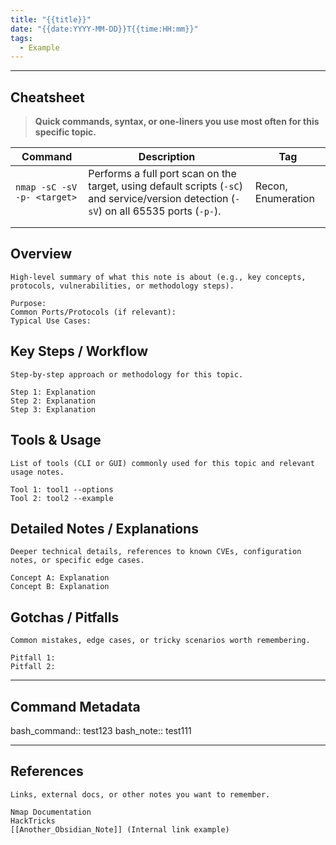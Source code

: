 ```yaml
---
title: "{{title}}"
date: "{{date:YYYY-MM-DD}}T{{time:HH:mm}}"
tags:
  - Example
---
```


---

##  Cheatsheet
> **Quick commands, syntax, or one-liners you use most often for this specific topic.**

| Command                     | Description                                                                                                                              | Tag                |
| --------------------------- | ---------------------------------------------------------------------------------------------------------------------------------------- | ------------------ |
| `nmap -sC -sV -p- <target>` | Performs a full port scan on the target, using default scripts (`-sC`) and service/version detection (`-sV`) on all 65535 ports (`-p-`). | Recon, Enumeration |
|                             |                                                                                                                                          |                    |
|                             |                                                                                                                                          |                    |

## Overview

    High-level summary of what this note is about (e.g., key concepts, protocols, vulnerabilities, or methodology steps).

    Purpose:
    Common Ports/Protocols (if relevant):
    Typical Use Cases:

## Key Steps / Workflow

    Step-by-step approach or methodology for this topic.

    Step 1: Explanation
    Step 2: Explanation
    Step 3: Explanation

## Tools & Usage

    List of tools (CLI or GUI) commonly used for this topic and relevant usage notes.

    Tool 1: tool1 --options
    Tool 2: tool2 --example

## Detailed Notes / Explanations

    Deeper technical details, references to known CVEs, configuration notes, or specific edge cases.

    Concept A: Explanation
    Concept B: Explanation

## Gotchas / Pitfalls

    Common mistakes, edge cases, or tricky scenarios worth remembering.

    Pitfall 1:
    Pitfall 2:

---
## Command Metadata

bash_command:: test123
bash_note:: test111 

---
## References

    Links, external docs, or other notes you want to remember.

    Nmap Documentation
    HackTricks
    [[Another_Obsidian_Note]] (Internal link example)